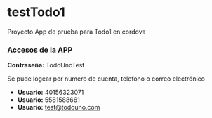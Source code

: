 # testTodo1
Proyecto App de prueba para Todo1 en cordova

### Accesos de la APP ###

**Contraseña:** TodoUnoTest

Se pude logear por numero de cuenta, telefono o correo electrónico

* **Usuario:** 40156323071
* **Usuario:** 5581588661
* **Usuario:** test@todouno.com
